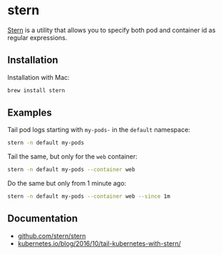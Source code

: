 # stern

[Stern](https://github.com/stern/stern) is a utility that allows you to specify both pod and container id as regular expressions. 

## Installation

Installation with Mac:

```bash
brew install stern
```

## Examples

Tail pod logs starting with `my-pods-` in the `default` namespace:

```bash
stern -n default my-pods
```

Tail the same, but only for the `web` container:

```bash
stern -n default my-pods --container web
```

Do the same but only from 1 minute ago:

```bash
stern -n default my-pods --container web --since 1m
```

## Documentation

- [github.com/stern/stern](https://github.com/stern/stern)
- [kubernetes.io/blog/2016/10/tail-kubernetes-with-stern/](https://kubernetes.io/blog/2016/10/tail-kubernetes-with-stern/)
